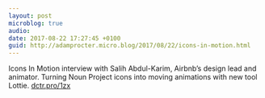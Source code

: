 ```yaml
---
layout: post
microblog: true
audio: 
date: 2017-08-22 17:27:45 +0100
guid: http://adamprocter.micro.blog/2017/08/22/icons-in-motion.html
---
```

Icons In Motion interview with Salih Abdul-Karim, Airbnb’s design lead and animator. Turning Noun Project icons into moving animations with new tool Lottie. [dctr.pro/1zx](http://dctr.pro/1zx)
